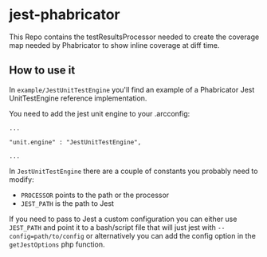 # jest-phabricator

This Repo contains the testResultsProcessor needed to create the coverage map
needed by Phabricator to show inline coverage at diff time.

## How to use it

In `example/JestUnitTestEngine` you'll find an example of a Phabricator Jest
UnitTestEngine reference implementation.

You need to add the jest unit engine to your .arcconfig:

```
...

"unit.engine" : "JestUnitTestEngine",

...
```

In `JestUnitTestEngine` there are a couple of constants you probably need to
modify:

* `PROCESSOR` points to the path or the processor
* `JEST_PATH` is the path to Jest

If you need to pass to Jest a custom configuration you can either use
`JEST_PATH` and point it to a bash/script file that will just jest with
`--config=path/to/config` or alternatively you can add the config option in the
`getJestOptions` php function.
